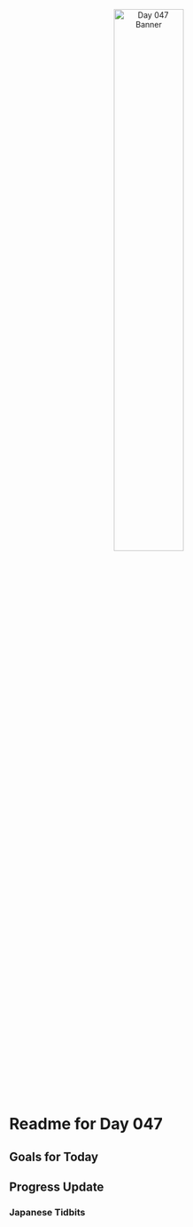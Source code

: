 <div align="center">
 <img src="../../Images/image_047.jpg" alt="Day 047 Banner" width="50%">
</div>

# Readme for Day 047

## Goals for Today

## Progress Update

### Japanese Tidbits


